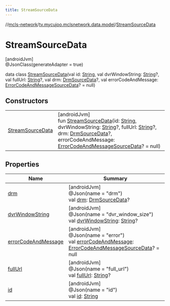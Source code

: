 ```yaml
---
title: StreamSourceData
---
```

//[mcls-network](../../../index.html)/[tv.mycujoo.mclsnetwork.data.model](../index.html)/[StreamSourceData](index.html)



# StreamSourceData



[androidJvm]\
@JsonClass(generateAdapter = true)



data class [StreamSourceData](index.html)(val id: [String](https://kotlinlang.org/api/latest/jvm/stdlib/kotlin/-string/index.html), val dvrWindowString: [String](https://kotlinlang.org/api/latest/jvm/stdlib/kotlin/-string/index.html)?, val fullUrl: [String](https://kotlinlang.org/api/latest/jvm/stdlib/kotlin/-string/index.html)?, val drm: [DrmSourceData](../-drm-source-data/index.html)?, val errorCodeAndMessage: [ErrorCodeAndMessageSourceData](../-error-code-and-message-source-data/index.html)? = null)



## Constructors


| | |
|---|---|
| [StreamSourceData](-stream-source-data.html) | [androidJvm]<br>fun [StreamSourceData](-stream-source-data.html)(id: [String](https://kotlinlang.org/api/latest/jvm/stdlib/kotlin/-string/index.html), dvrWindowString: [String](https://kotlinlang.org/api/latest/jvm/stdlib/kotlin/-string/index.html)?, fullUrl: [String](https://kotlinlang.org/api/latest/jvm/stdlib/kotlin/-string/index.html)?, drm: [DrmSourceData](../-drm-source-data/index.html)?, errorCodeAndMessage: [ErrorCodeAndMessageSourceData](../-error-code-and-message-source-data/index.html)? = null) |


## Properties


| Name | Summary |
|---|---|
| [drm](drm.html) | [androidJvm]<br>@Json(name = &quot;drm&quot;)<br>val [drm](drm.html): [DrmSourceData](../-drm-source-data/index.html)? |
| [dvrWindowString](dvr-window-string.html) | [androidJvm]<br>@Json(name = &quot;dvr_window_size&quot;)<br>val [dvrWindowString](dvr-window-string.html): [String](https://kotlinlang.org/api/latest/jvm/stdlib/kotlin/-string/index.html)? |
| [errorCodeAndMessage](error-code-and-message.html) | [androidJvm]<br>@Json(name = &quot;error&quot;)<br>val [errorCodeAndMessage](error-code-and-message.html): [ErrorCodeAndMessageSourceData](../-error-code-and-message-source-data/index.html)? = null |
| [fullUrl](full-url.html) | [androidJvm]<br>@Json(name = &quot;full_url&quot;)<br>val [fullUrl](full-url.html): [String](https://kotlinlang.org/api/latest/jvm/stdlib/kotlin/-string/index.html)? |
| [id](id.html) | [androidJvm]<br>@Json(name = &quot;id&quot;)<br>val [id](id.html): [String](https://kotlinlang.org/api/latest/jvm/stdlib/kotlin/-string/index.html) |


